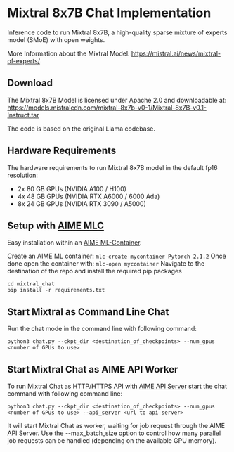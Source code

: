 # Mixtral 8x7B Chat Implementation

Inference code to run Mixtral 8x7B, a high-quality sparse mixture of experts model (SMoE) with open weights. 

More Information about the Mixtral Model: https://mistral.ai/news/mixtral-of-experts/

## Download

The Mixtral 8x7B Model is licensed under Apache 2.0 and downloadable at: https://models.mistralcdn.com/mixtral-8x7b-v0-1/Mixtral-8x7B-v0.1-Instruct.tar

The code is based on the original Llama codebase.

## Hardware Requirements

The hardware requirements to run Mixtral 8x7B model in the default fp16 resolution:

- 2x 80 GB GPUs (NVIDIA A100 / H100)
- 4x 48 GB GPUs (NVIDIA RTX A6000 / 6000 Ada)
- 8x 24 GB GPUs (NVIDIA RTX 3090 / A5000)


## Setup with [AIME MLC](https://github.com/aime-team/aime-ml-containers)

Easy installation within an [AIME ML-Container](https://github.com/aime-team/aime-ml-containers).

Create an AIME ML container:
```mlc-create mycontainer Pytorch 2.1.2```
Once done open the container with:
```mlc-open mycontainer```
Navigate to the destination of the repo and install the required pip packages
```
cd mixtral_chat
pip install -r requirements.txt
```

## Start Mixtral as Command Line Chat
Run the chat mode in the command line with following command:
```
python3 chat.py --ckpt_dir <destination_of_checkpoints> --num_gpus <number of GPUs to use>
```

## Start Mixtral Chat as AIME API Worker

To run Mixtral Chat as HTTP/HTTPS API with [AIME API Server](https://github.com/aime-team/aime-api-server) start the chat command with following command line:

```
python3 chat.py --ckpt_dir <destination_of_checkpoints> --num_gpus <number of GPUs to use> --api_server <url to api server>
```
It will start Mixtral Chat as worker, waiting for job request through the AIME API Server. Use the --max_batch_size option to control how many parallel job requests can be handled (depending on the available GPU memory). 
